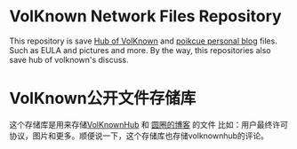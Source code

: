 # VolKnown Network Files Repository
This repository is save [Hub of VolKnown](https://hub.volknown.net) and [poikcue personal blog](https://www.volknown.net) files.
Such as EULA and pictures and more. By the way, this repositories also save hub of volknown's discuss.
# VolKnown公开文件存储库
这个存储库是用来存储[VolKnownHub](https://hub.volknown.net) 和 [圆圈的博客](https://www.volknown.net) 的文件
比如：用户最终许可协议，图片和更多。顺便说一下，这个存储库也存储volknownhub的评论。
